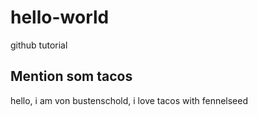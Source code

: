 # hello-world
github tutorial

## Mention som tacos
hello, i am von bustenschold, i love tacos with fennelseed
